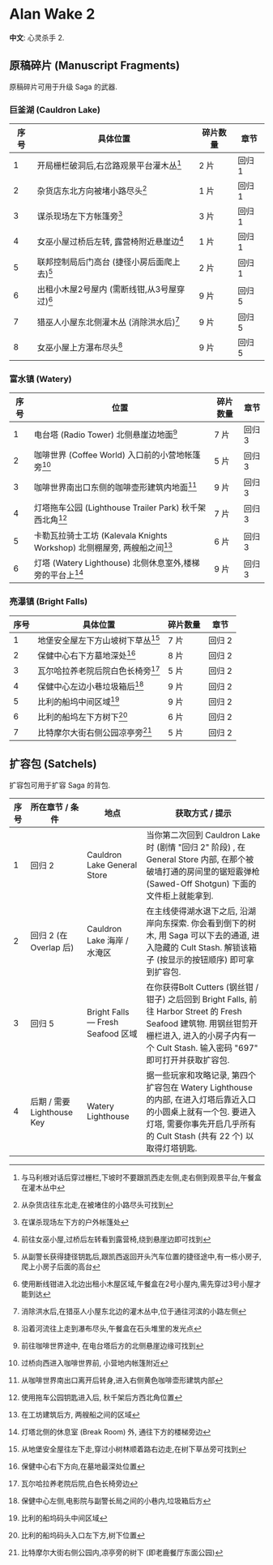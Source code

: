 # Alan Wake 2

**中文**: 心灵杀手 2.

## 原稿碎片 (Manuscript Fragments)

原稿碎片可用于升级 Saga 的武器.

### 巨釜湖 (Cauldron Lake)

| 序号 | 具体位置                                     | 碎片数量 | 章节   |
|------|----------------------------------------------|----------|--------|
| 1    | 开局栅栏破洞后,右岔路观景平台灌木丛[^1]      | 2 片     | 回归 1 |
| 2    | 杂货店东北方向被堵小路尽头[^2]               | 1 片     | 回归 1 |
| 3    | 谋杀现场左下方帐篷旁[^3]                     | 3 片     | 回归 1 |
| 4    | 女巫小屋过桥后左转, 露营椅附近悬崖边[^4]     | 1 片     | 回归 1 |
| 5    | 联邦控制局后门高台 (捷径小房后面爬上去)[^5]  | 2 片     | 回归 1 |
| 6    | 出租小木屋2号屋内 (需断线钳,从3号屋穿过)[^6] | 9 片     | 回归 5 |
| 7    | 猎巫人小屋东北侧灌木丛 (消除洪水后)[^7]      | 9 片     | 回归 5 |
| 8    | 女巫小屋上方瀑布尽头[^8]                     | 9 片     | 回归 5 |

[^1]: 与马利根对话后穿过栅栏,下坡时不要跟凯西走左侧,走右侧到观景平台,午餐盒在灌木丛中
[^2]: 从杂货店往东北走,在被堵住的小路尽头可找到
[^3]: 在谋杀现场左下方的户外帐篷处
[^4]: 前往女巫小屋,过桥后左转看到露营椅,绕到悬崖边即可找到
[^5]: 从副警长获得捷径钥匙后,跟凯西返回开头汽车位置的捷径途中,有一栋小房子,爬上小房子后面的高台
[^6]: 使用断线钳进入北边出租小木屋区域,午餐盒在2号小屋内,需先穿过3号小屋才能到达
[^7]: 消除洪水后,在猎巫人小屋东北边的灌木丛中,位于通往河滨的小路左侧
[^8]: 沿着河流往上走到瀑布尽头,午餐盒在石头堆里的发光点

### 富水镇 (Watery)

| 序号 | 位置                                                                     | 碎片数量 | 章节   |
|------|--------------------------------------------------------------------------|----------|--------|
| 1    | 电台塔 (Radio Tower) 北侧悬崖边地面[^9]                                  | 7 片     | 回归 3 |
| 2    | 咖啡世界 (Coffee World) 入口前的小营地帐篷旁[^10]                        | 5 片     | 回归 3 |
| 3    | 咖啡世界南出口东侧的咖啡壶形建筑内地面[^11]                              | 9 片     | 回归 3 |
| 4    | 灯塔拖车公园 (Lighthouse Trailer Park) 秋千架西北角[^12]                 | 7 片     | 回归 3 |
| 5    | 卡勒瓦拉骑士工坊 (Kalevala Knights Workshop) 北侧棚屋旁, 两艘船之间[^13] | 6 片     | 回归 3 |
| 6    | 灯塔 (Watery Lighthouse) 北侧休息室外,楼梯旁的平台上[^14]                | 9 片     | 回归 3 |

[^9]: 前往咖啡世界途中, 在电台塔后方的北侧悬崖边缘可找到
[^10]: 过桥向西进入咖啡世界前, 小营地内帐篷附近
[^11]: 从咖啡世界南出口离开后转身,进入右侧黄色咖啡壶形建筑内部
[^12]: 使用拖车公园钥匙进入后, 秋千架后方西北角位置
[^13]: 在工坊建筑后方, 两艘船之间的区域
[^14]: 灯塔北侧的休息室 (Break Room) 外, 通往下方的楼梯旁边

### 亮瀑镇 (Bright Falls)

| 序号 | 具体位置                          | 碎片数量 | 章节   |
|------|-----------------------------------|----------|--------|
| 1    | 地堡安全屋左下方山坡树下草丛[^15] | 7 片     | 回归 2 |
| 2    | 保健中心右下方墓地深处[^16]       | 8 片     | 回归 2 |
| 3    | 瓦尔哈拉养老院后院白色长椅旁[^17] | 5 片     | 回归 2 |
| 4    | 保健中心左边小巷垃圾箱后[^18]     | 9 片     | 回归 2 |
| 5    | 比利的船坞中间区域[^19]           | 9 片     | 回归 2 |
| 6    | 比利的船坞左下方树下[^20]         | 6 片     | 回归 2 |
| 7    | 比特摩尔大街右侧公园凉亭旁[^21]   | 5 片     | 回归 2 |

[^15]: 从地堡安全屋往左下走,穿过小树林顺着路右边走,在树下草丛旁可找到
[^16]: 保健中心右下方向,在墓地最深处位置
[^17]: 瓦尔哈拉养老院后院,白色长椅旁边
[^18]: 保健中心左侧,电影院与副警长局之间的小巷内,垃圾箱后方
[^19]: 比利的船坞码头中间区域
[^20]: 比利的船坞码头入口左下方,树下位置
[^21]: 比特摩尔大街右侧公园内,凉亭旁的树下 (即老鹿餐厅东面公园)

## 扩容包 (Satchels)

扩容包可用于扩容 Saga 的背包.

| 序号 | 所在章节 / 条件            | 地点                              | 获取方式 / 提示                                                                                                                                                                                     |
|------|----------------------------|-----------------------------------|-----------------------------------------------------------------------------------------------------------------------------------------------------------------------------------------------------|
| 1    | 回归 2                     | Cauldron Lake General Store       | 当你第二次回到 Cauldron Lake 时 (剧情 "回归 2" 阶段) , 在 General Store 内部, 在那个被破墙打通的房间里的锯短霰弹枪 (Sawed-Off Shotgun) 下面的文件柜上就能拿到.                                      |
| 2    | 回归 2 (在 Overlap 后)     | Cauldron Lake 海岸 / 水淹区       | 在主线使得湖水退下之后, 沿湖岸向东探索. 你会看到倒下的树木, 用 Saga 可以下去的通道, 进入隐藏的 Cult Stash. 解锁该箱子 (按显示的按钮顺序) 即可拿到扩容包.                                            |
| 3    | 回归 5                     | Bright Falls — Fresh Seafood 区域 | 在你获得Bolt Cutters (钢丝钳 / 钳子) 之后回到 Bright Falls, 前往 Harbor Street 的 Fresh Seafood 建筑物. 用钢丝钳剪开栅栏进入, 进入的小房子内有一个 Cult Stash. 输入密码 "697" 即可打开并获取扩容包. |
| 4    | 后期 / 需要 Lighthouse Key | Watery Lighthouse                 | 据一些玩家和攻略记录, 第四个扩容包在 Watery Lighthouse 的内部, 在进入灯塔后靠近入口的小圆桌上就有一个包. 要进入灯塔, 需要你事先开启几乎所有的 Cult Stash (共有 22 个) 以取得灯塔钥匙.               |
